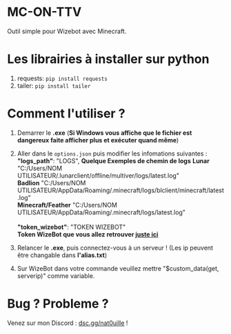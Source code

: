 # MC-ON-TTV
Outil simple pour Wizebot avec Minecraft. 
# Les librairies à installer sur python 
1. requests: `pip install requests`
2. tailer: `pip install tailer`
# Comment l'utiliser ?
1. Demarrer le **.exe** (**Si Windows vous affiche que le fichier est dangereux faite afficher plus et exécuter quand même**)
2. Aller dans le `options.json` puis modifier les infomations suivantes : \
**"logs_path"**: "LOGS", 
**Quelque Exemples de chemin de logs**
**Lunar** "C:/Users/NOM UTILISATEUR/.lunarclient/offline/multiver/logs/latest.log" \
**Badlion** "C:/Users/NOM UTILISATEUR/AppData/Roaming/.minecraft/logs/blclient/minecraft/latest.log" \
**Minecraft/Feather** "C:/Users/NOM UTILISATEUR/AppData/Roaming/.minecraft/logs/latest.log" \
\
**"token_wizebot"**: "TOKEN WIZEBOT" \
**Token WizeBot que vous allez retrouver [juste ici](https://panel.wizebot.tv/development_api_management)**

3. Relancer le **.exe**, puis connectez-vous à un serveur !
(Les ip peuvent être changable dans **l'alias.txt**)
4. Sur WizeBot dans votre commande veuillez mettre "$custom_data(get, serverip)" comme variable.
# Bug ? Probleme ?
Venez sur mon Discord : [dsc.gg/nat0uille](https://dsc.gg/nat0uille) !
